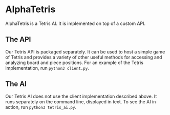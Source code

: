 # AlphaTetris

AlphaTetris is a Tetris AI. It is implemented on top of a custom API. 

## The API

Our Tetris API is packaged separately. It can be used to host a simple game of Tetris and provides a variety of other useful methods for accessing and analyzing board and piece positions. For an example of the Tetris implementation, run `python3 client.py`. 

## The AI

Our Tetris AI does not use the client implementation described above. It runs separately on the command line, displayed in text. To see the AI in action, run `python3 tetris_ai.py`. 

